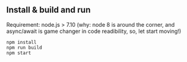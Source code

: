 ## Install & build and run

Requirement: node.js > 7.10 (why: node 8 is around the corner, and async/await is game changer in code readibility, so, let start moving!)


```
npm install
npm run build
npm start
```
